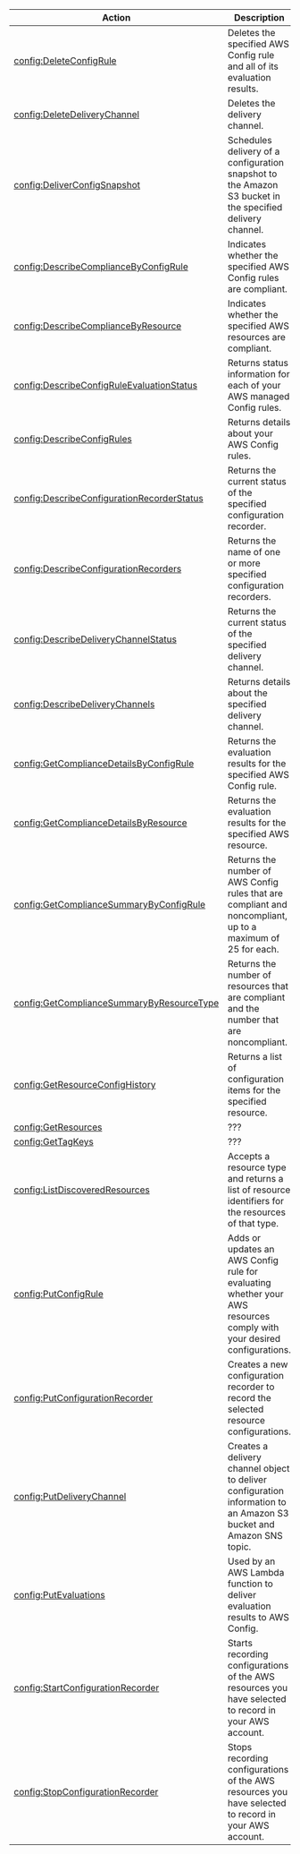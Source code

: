 | Action | Description | Resource | Condition |
| --- | --- | --- | --- |
| [config:DeleteConfigRule](http://docs.aws.amazon.com/config/latest/APIReference/API_DeleteConfigRule.html) | Deletes the specified AWS Config rule and all of its evaluation results. | ??? | - |
| [config:DeleteDeliveryChannel](http://docs.aws.amazon.com/config/latest/APIReference/API_DeleteDeliveryChannel.html) | Deletes the delivery channel. | ??? | - |
| [config:DeliverConfigSnapshot](http://docs.aws.amazon.com/config/latest/APIReference/API_DeliverConfigSnapshot.html) | Schedules delivery of a configuration snapshot to the Amazon S3 bucket in the specified delivery channel. | ??? | - |
| [config:DescribeComplianceByConfigRule](http://docs.aws.amazon.com/config/latest/APIReference/API_DescribeComplianceByConfigRule.html) | Indicates whether the specified AWS Config rules are compliant. | ??? | - |
| [config:DescribeComplianceByResource](http://docs.aws.amazon.com/config/latest/APIReference/API_DescribeComplianceByResource.html) | Indicates whether the specified AWS resources are compliant. | ??? | - |
| [config:DescribeConfigRuleEvaluationStatus](http://docs.aws.amazon.com/config/latest/APIReference/API_DescribeConfigRuleEvaluationStatus.html) | Returns status information for each of your AWS managed Config rules. | ??? | - |
| [config:DescribeConfigRules](http://docs.aws.amazon.com/config/latest/APIReference/API_DescribeConfigRules.html) | Returns details about your AWS Config rules. | ??? | - |
| [config:DescribeConfigurationRecorderStatus](http://docs.aws.amazon.com/config/latest/APIReference/API_DescribeConfigurationRecorderStatus.html) | Returns the current status of the specified configuration recorder. | ??? | - |
| [config:DescribeConfigurationRecorders](http://docs.aws.amazon.com/config/latest/APIReference/API_DescribeConfigurationRecorders.html) | Returns the name of one or more specified configuration recorders. | ??? | - |
| [config:DescribeDeliveryChannelStatus](http://docs.aws.amazon.com/config/latest/APIReference/API_DescribeDeliveryChannelStatus.html) | Returns the current status of the specified delivery channel. | ??? | - |
| [config:DescribeDeliveryChannels](http://docs.aws.amazon.com/config/latest/APIReference/API_DescribeDeliveryChannels.html) | Returns details about the specified delivery channel. | ??? | - |
| [config:GetComplianceDetailsByConfigRule](http://docs.aws.amazon.com/config/latest/APIReference/API_GetComplianceDetailsByConfigRule.html) | Returns the evaluation results for the specified AWS Config rule. | ??? | - |
| [config:GetComplianceDetailsByResource](http://docs.aws.amazon.com/config/latest/APIReference/API_GetComplianceDetailsByResource.html) | Returns the evaluation results for the specified AWS resource. | ??? | - |
| [config:GetComplianceSummaryByConfigRule](http://docs.aws.amazon.com/config/latest/APIReference/API_GetComplianceSummaryByConfigRule.html) | Returns the number of AWS Config rules that are compliant and noncompliant, up to a maximum of 25 for each. | ??? | - |
| [config:GetComplianceSummaryByResourceType](http://docs.aws.amazon.com/config/latest/APIReference/API_GetComplianceSummaryByResourceType.html) | Returns the number of resources that are compliant and the number that are noncompliant. | ??? | - |
| [config:GetResourceConfigHistory](http://docs.aws.amazon.com/config/latest/APIReference/API_GetResourceConfigHistory.html) | Returns a list of configuration items for the specified resource. | ??? | - |
| [config:GetResources](http://docs.aws.amazon.com/config/latest/APIReference/API_GetResources.html) | ??? | ??? | - |
| [config:GetTagKeys](http://docs.aws.amazon.com/config/latest/APIReference/API_GetTagKeys.html) | ??? | ??? | - |
| [config:ListDiscoveredResources](http://docs.aws.amazon.com/config/latest/APIReference/API_ListDiscoveredResources.html) | Accepts a resource type and returns a list of resource identifiers for the resources of that type. | ??? | - |
| [config:PutConfigRule](http://docs.aws.amazon.com/config/latest/APIReference/API_PutConfigRule.html) | Adds or updates an AWS Config rule for evaluating whether your AWS resources comply with your desired configurations. | ??? | - |
| [config:PutConfigurationRecorder](http://docs.aws.amazon.com/config/latest/APIReference/API_PutConfigurationRecorder.html) | Creates a new configuration recorder to record the selected resource configurations. | ??? | - |
| [config:PutDeliveryChannel](http://docs.aws.amazon.com/config/latest/APIReference/API_PutDeliveryChannel.html) | Creates a delivery channel object to deliver configuration information to an Amazon S3 bucket and Amazon SNS topic. | ??? | - |
| [config:PutEvaluations](http://docs.aws.amazon.com/config/latest/APIReference/API_PutEvaluations.html) | Used by an AWS Lambda function to deliver evaluation results to AWS Config. | ??? | - |
| [config:StartConfigurationRecorder](http://docs.aws.amazon.com/config/latest/APIReference/API_StartConfigurationRecorder.html) | Starts recording configurations of the AWS resources you have selected to record in your AWS account. | ??? | - |
| [config:StopConfigurationRecorder](http://docs.aws.amazon.com/config/latest/APIReference/API_StopConfigurationRecorder.html) | Stops recording configurations of the AWS resources you have selected to record in your AWS account. | ??? | - |
